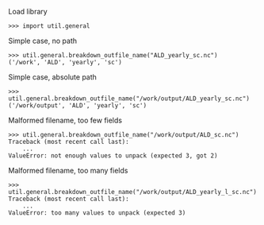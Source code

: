 
Load library

    >>> import util.general

Simple case, no path

    >>> util.general.breakdown_outfile_name("ALD_yearly_sc.nc")
    ('/work', 'ALD', 'yearly', 'sc')

Simple case, absolute path

    >>> util.general.breakdown_outfile_name("/work/output/ALD_yearly_sc.nc")
    ('/work/output', 'ALD', 'yearly', 'sc')

Malformed filename, too few fields

    >>> util.general.breakdown_outfile_name("/work/output/ALD_sc.nc")
    Traceback (most recent call last):
        ...
    ValueError: not enough values to unpack (expected 3, got 2)

Malformed filename, too many fields

    >>> util.general.breakdown_outfile_name("/work/output/ALD_yearly_l_sc.nc")
    Traceback (most recent call last):
        ...
    ValueError: too many values to unpack (expected 3)


